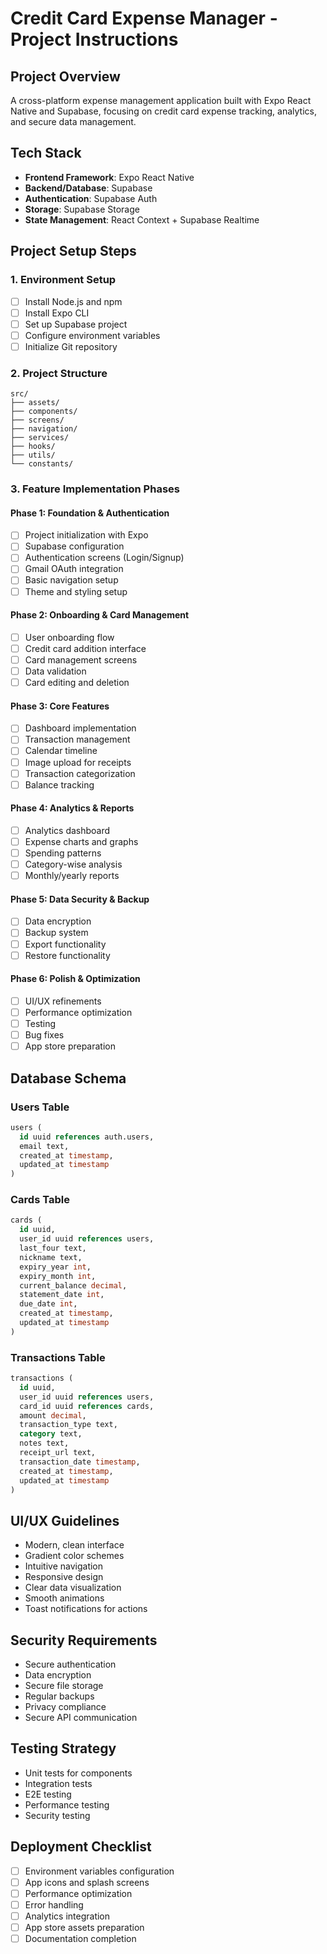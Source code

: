 # Credit Card Expense Manager - Project Instructions

## Project Overview
A cross-platform expense management application built with Expo React Native and Supabase, focusing on credit card expense tracking, analytics, and secure data management.

## Tech Stack
- **Frontend Framework**: Expo React Native
- **Backend/Database**: Supabase
- **Authentication**: Supabase Auth
- **Storage**: Supabase Storage
- **State Management**: React Context + Supabase Realtime

## Project Setup Steps

### 1. Environment Setup
- [ ] Install Node.js and npm
- [ ] Install Expo CLI
- [ ] Set up Supabase project
- [ ] Configure environment variables
- [ ] Initialize Git repository

### 2. Project Structure
```
src/
├── assets/
├── components/
├── screens/
├── navigation/
├── services/
├── hooks/
├── utils/
└── constants/
```

### 3. Feature Implementation Phases

#### Phase 1: Foundation & Authentication
- [ ] Project initialization with Expo
- [ ] Supabase configuration
- [ ] Authentication screens (Login/Signup)
- [ ] Gmail OAuth integration
- [ ] Basic navigation setup
- [ ] Theme and styling setup

#### Phase 2: Onboarding & Card Management
- [ ] User onboarding flow
- [ ] Credit card addition interface
- [ ] Card management screens
- [ ] Data validation
- [ ] Card editing and deletion

#### Phase 3: Core Features
- [ ] Dashboard implementation
- [ ] Transaction management
- [ ] Calendar timeline
- [ ] Image upload for receipts
- [ ] Transaction categorization
- [ ] Balance tracking

#### Phase 4: Analytics & Reports
- [ ] Analytics dashboard
- [ ] Expense charts and graphs
- [ ] Spending patterns
- [ ] Category-wise analysis
- [ ] Monthly/yearly reports

#### Phase 5: Data Security & Backup
- [ ] Data encryption
- [ ] Backup system
- [ ] Export functionality
- [ ] Restore functionality

#### Phase 6: Polish & Optimization
- [ ] UI/UX refinements
- [ ] Performance optimization
- [ ] Testing
- [ ] Bug fixes
- [ ] App store preparation

## Database Schema

### Users Table
```sql
users (
  id uuid references auth.users,
  email text,
  created_at timestamp,
  updated_at timestamp
)
```

### Cards Table
```sql
cards (
  id uuid,
  user_id uuid references users,
  last_four text,
  nickname text,
  expiry_year int,
  expiry_month int,
  current_balance decimal,
  statement_date int,
  due_date int,
  created_at timestamp,
  updated_at timestamp
)
```

### Transactions Table
```sql
transactions (
  id uuid,
  user_id uuid references users,
  card_id uuid references cards,
  amount decimal,
  transaction_type text,
  category text,
  notes text,
  receipt_url text,
  transaction_date timestamp,
  created_at timestamp,
  updated_at timestamp
)
```

## UI/UX Guidelines
- Modern, clean interface
- Gradient color schemes
- Intuitive navigation
- Responsive design
- Clear data visualization
- Smooth animations
- Toast notifications for actions

## Security Requirements
- Secure authentication
- Data encryption
- Secure file storage
- Regular backups
- Privacy compliance
- Secure API communication

## Testing Strategy
- Unit tests for components
- Integration tests
- E2E testing
- Performance testing
- Security testing

## Deployment Checklist
- [ ] Environment variables configuration
- [ ] App icons and splash screens
- [ ] Performance optimization
- [ ] Error handling
- [ ] Analytics integration
- [ ] App store assets preparation
- [ ] Documentation completion
